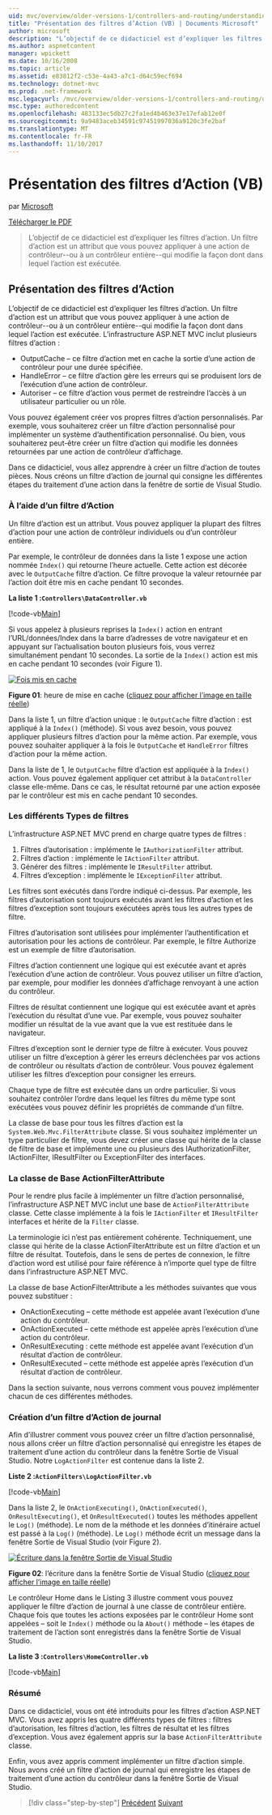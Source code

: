 ```yaml
---
uid: mvc/overview/older-versions-1/controllers-and-routing/understanding-action-filters-vb
title: "Présentation des filtres d’Action (VB) | Documents Microsoft"
author: microsoft
description: "L’objectif de ce didacticiel est d’expliquer les filtres d’action. Un filtre d’action est un attribut que vous pouvez appliquer à une action de contrôleur--ou à un contrôleur ensemble..."
ms.author: aspnetcontent
manager: wpickett
ms.date: 10/16/2008
ms.topic: article
ms.assetid: e83812f2-c53e-4a43-a7c1-d64c59ecf694
ms.technology: dotnet-mvc
ms.prod: .net-framework
msc.legacyurl: /mvc/overview/older-versions-1/controllers-and-routing/understanding-action-filters-vb
msc.type: authoredcontent
ms.openlocfilehash: 483133ec5db27c2fa1ed4b463e37e17efab12e0f
ms.sourcegitcommit: 9a9483aceb34591c97451997036a9120c3fe2baf
ms.translationtype: MT
ms.contentlocale: fr-FR
ms.lasthandoff: 11/10/2017
---
```

<a name="understanding-action-filters-vb"></a>Présentation des filtres d’Action (VB)
====================
par [Microsoft](https://github.com/microsoft)

[Télécharger le PDF](http://download.microsoft.com/download/e/f/3/ef3f2ff6-7424-48f7-bdaa-180ef64c3490/ASPNET_MVC_Tutorial_14_VB.pdf)

> L’objectif de ce didacticiel est d’expliquer les filtres d’action. Un filtre d’action est un attribut que vous pouvez appliquer à une action de contrôleur--ou à un contrôleur entière--qui modifie la façon dont dans lequel l’action est exécutée.


## <a name="understanding-action-filters"></a>Présentation des filtres d’Action

L’objectif de ce didacticiel est d’expliquer les filtres d’action. Un filtre d’action est un attribut que vous pouvez appliquer à une action de contrôleur--ou à un contrôleur entière--qui modifie la façon dont dans lequel l’action est exécutée. L’infrastructure ASP.NET MVC inclut plusieurs filtres d’action :

- OutputCache – ce filtre d’action met en cache la sortie d’une action de contrôleur pour une durée spécifiée.
- HandleError – ce filtre d’action gère les erreurs qui se produisent lors de l’exécution d’une action de contrôleur.
- Autoriser – ce filtre d’action vous permet de restreindre l’accès à un utilisateur particulier ou un rôle.

Vous pouvez également créer vos propres filtres d’action personnalisés. Par exemple, vous souhaiterez créer un filtre d’action personnalisé pour implémenter un système d’authentification personnalisé. Ou bien, vous souhaiterez peut-être créer un filtre d’action qui modifie les données retournées par une action de contrôleur d’affichage.

Dans ce didacticiel, vous allez apprendre à créer un filtre d’action de toutes pièces. Nous créons un filtre d’action de journal qui consigne les différentes étapes du traitement d’une action dans la fenêtre de sortie de Visual Studio.

### <a name="using-an-action-filter"></a>À l’aide d’un filtre d’Action

Un filtre d’action est un attribut. Vous pouvez appliquer la plupart des filtres d’action pour une action de contrôleur individuels ou d’un contrôleur entière.

Par exemple, le contrôleur de données dans la liste 1 expose une action nommée `Index()` qui retourne l’heure actuelle. Cette action est décorée avec le `OutputCache` filtre d’action. Ce filtre provoque la valeur retournée par l’action doit être mis en cache pendant 10 secondes.

**La liste 1 :`Controllers\DataController.vb`**

[!code-vb[Main](understanding-action-filters-vb/samples/sample1.vb)]

Si vous appelez à plusieurs reprises la `Index()` action en entrant l’URL/données/Index dans la barre d’adresses de votre navigateur et en appuyant sur l’actualisation bouton plusieurs fois, vous verrez simultanément pendant 10 secondes. La sortie de la `Index()` action est mis en cache pendant 10 secondes (voir Figure 1).


[![Fois mis en cache](understanding-action-filters-vb/_static/image2.png)](understanding-action-filters-vb/_static/image1.png)

**Figure 01**: heure de mise en cache ([cliquez pour afficher l’image en taille réelle](understanding-action-filters-vb/_static/image3.png))


Dans la liste 1, un filtre d’action unique : le `OutputCache` filtre d’action : est appliqué à la `Index()` (méthode). Si vous avez besoin, vous pouvez appliquer plusieurs filtres d’action pour la même action. Par exemple, vous pouvez souhaiter appliquer à la fois le `OutputCache` et `HandleError` filtres d’action pour la même action.

Dans la liste de 1, le `OutputCache` filtre d’action est appliquée à la `Index()` action. Vous pouvez également appliquer cet attribut à la `DataController` classe elle-même. Dans ce cas, le résultat retourné par une action exposée par le contrôleur est mis en cache pendant 10 secondes.

### <a name="the-different-types-of-filters"></a>Les différents Types de filtres

L’infrastructure ASP.NET MVC prend en charge quatre types de filtres :

1. Filtres d’autorisation : implémente le `IAuthorizationFilter` attribut.
2. Filtres d’action : implémente le `IActionFilter` attribut.
3. Générer des filtres : implémente le `IResultFilter` attribut.
4. Filtres d’exception : implémente le `IExceptionFilter` attribut.

Les filtres sont exécutés dans l’ordre indiqué ci-dessus. Par exemple, les filtres d’autorisation sont toujours exécutés avant les filtres d’action et les filtres d’exception sont toujours exécutées après tous les autres types de filtre.

Filtres d’autorisation sont utilisées pour implémenter l’authentification et autorisation pour les actions de contrôleur. Par exemple, le filtre Authorize est un exemple de filtre d’autorisation.

Filtres d’action contiennent une logique qui est exécutée avant et après l’exécution d’une action de contrôleur. Vous pouvez utiliser un filtre d’action, par exemple, pour modifier les données d’affichage renvoyant à une action du contrôleur.

Filtres de résultat contiennent une logique qui est exécutée avant et après l’exécution du résultat d’une vue. Par exemple, vous pouvez souhaiter modifier un résultat de la vue avant que la vue est restituée dans le navigateur.

Filtres d’exception sont le dernier type de filtre à exécuter. Vous pouvez utiliser un filtre d’exception à gérer les erreurs déclenchées par vos actions de contrôleur ou résultats d’action de contrôleur. Vous pouvez également utiliser les filtres d’exception pour consigner les erreurs.

Chaque type de filtre est exécutée dans un ordre particulier. Si vous souhaitez contrôler l’ordre dans lequel les filtres du même type sont exécutées vous pouvez définir les propriétés de commande d’un filtre.

La classe de base pour tous les filtres d’action est la `System.Web.Mvc.FilterAttribute` classe. Si vous souhaitez implémenter un type particulier de filtre, vous devez créer une classe qui hérite de la classe de filtre de base et implémente une ou plusieurs des IAuthorizationFilter, IActionFilter, IResultFilter ou ExceptionFilter des interfaces.

### <a name="the-base-actionfilterattribute-class"></a>La classe de Base ActionFilterAttribute

Pour le rendre plus facile à implémenter un filtre d’action personnalisé, l’infrastructure ASP.NET MVC inclut une base de `ActionFilterAttribute` classe. Cette classe implémente à la fois le `IActionFilter` et `IResultFilter` interfaces et hérite de la `Filter` classe.

La terminologie ici n’est pas entièrement cohérente. Techniquement, une classe qui hérite de la classe ActionFilterAttribute est un filtre d’action et un filtre de résultat. Toutefois, dans le sens de pertes de connexion, le filtre d’action word est utilisé pour faire référence à n’importe quel type de filtre dans l’infrastructure ASP.NET MVC.

La classe de base ActionFilterAttribute a les méthodes suivantes que vous pouvez substituer :

- OnActionExecuting – cette méthode est appelée avant l’exécution d’une action du contrôleur.
- OnActionExecuted – cette méthode est appelée après l’exécution d’une action du contrôleur.
- OnResultExecuting : cette méthode est appelée avant l’exécution d’un résultat d’action de contrôleur.
- OnResultExecuted – cette méthode est appelée après l’exécution d’un résultat d’action de contrôleur.

Dans la section suivante, nous verrons comment vous pouvez implémenter chacun de ces différentes méthodes.

### <a name="creating-a-log-action-filter"></a>Création d’un filtre d’Action de journal

Afin d’illustrer comment vous pouvez créer un filtre d’action personnalisé, nous allons créer un filtre d’action personnalisé qui enregistre les étapes de traitement d’une action du contrôleur dans la fenêtre Sortie de Visual Studio. Notre `LogActionFilter` est contenue dans la liste 2.

**Liste 2 :`ActionFilters\LogActionFilter.vb`**

[!code-vb[Main](understanding-action-filters-vb/samples/sample2.vb)]

Dans la liste 2, le `OnActionExecuting()`, `OnActionExecuted()`, `OnResultExecuting()`, et `OnResultExecuted()` toutes les méthodes appellent le `Log()` (méthode). Le nom de la méthode et les données d’itinéraire actuel est passé à la `Log()` (méthode). Le `Log()` méthode écrit un message dans la fenêtre Sortie de Visual Studio (voir Figure 2).


[![Écriture dans la fenêtre Sortie de Visual Studio](understanding-action-filters-vb/_static/image5.png)](understanding-action-filters-vb/_static/image4.png)

**Figure 02**: l’écriture dans la fenêtre Sortie de Visual Studio ([cliquez pour afficher l’image en taille réelle](understanding-action-filters-vb/_static/image6.png))


Le contrôleur Home dans le Listing 3 illustre comment vous pouvez appliquer le filtre d’action de journal à une classe de contrôleur entière. Chaque fois que toutes les actions exposées par le contrôleur Home sont appelées – soit le `Index()` méthode ou la `About()` méthode – les étapes de traitement de l’action sont enregistrés dans la fenêtre Sortie de Visual Studio.

**La liste 3 :`Controllers\HomeController.vb`**

[!code-vb[Main](understanding-action-filters-vb/samples/sample3.vb)]

### <a name="summary"></a>Résumé

Dans ce didacticiel, vous ont été introduits pour les filtres d’action ASP.NET MVC. Vous avez appris les quatre différents types de filtres : filtres d’autorisation, les filtres d’action, les filtres de résultat et les filtres d’exception. Vous avez également appris sur la base `ActionFilterAttribute` classe.

Enfin, vous avez appris comment implémenter un filtre d’action simple. Nous avons créé un filtre d’action de journal qui enregistre les étapes de traitement d’une action du contrôleur dans la fenêtre Sortie de Visual Studio.

>[!div class="step-by-step"]
[Précédent](asp-net-mvc-routing-overview-vb.md)
[Suivant](improving-performance-with-output-caching-vb.md)
